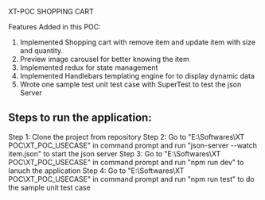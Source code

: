 XT-POC SHOPPING CART

Features Added in this POC:

1. Implemented Shopping cart with remove item and update item with size and quantity.
2. Preview image carousel for better knowing the item
3. Implemented redux for state management
4. Implemented Handlebars templating engine for to display dynamic data
5. Wrote one sample test unit test case with SuperTest to test the json Server

Steps to run the application:
-----------------------------
Step 1: Clone the project from repository
Step 2: Go to "E:\Softwares\XT POC\XT_POC_USECASE" in command prompt and run "json-server --watch item.json" to start the json server
Step 3: Go to "E:\Softwares\XT POC\XT_POC_USECASE" in command prompt and run "npm run dev" to lanuch the application
Step 4: Go to "E:\Softwares\XT POC\XT_POC_USECASE" in command prompt and run "npm run test" to do the sample unit test case